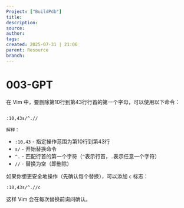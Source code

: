 ```yaml
---
Project: ["BuildPdb"]
title: 
description: 
source: 
author: 
tags: 
created: 2025-07-31 | 21:06
parent: Resource
branch: 
---
```

# 003-GPT
在 Vim 中，要删除第10行到第43行行首的第一个字母，可以使用以下命令：
```text

:10,43s/^.//

解释：
```
- `:10,43` - 指定操作范围为第10行到第43行
- `s/` - 开始替换命令
- `^.` - 匹配行首的第一个字符（`^`表示行首，`.`表示任意一个字符）
- `//` - 替换为空（即删除）
    

如果你想更安全地操作（先确认每个替换），可以添加 `c` 标志：

```text
:10,43s/^.//c
```

这样 Vim 会在每次替换前询问确认。